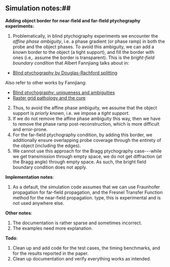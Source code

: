 ## Simulation notes:##

**Adding object border for near-field and far-field ptychography experiments:** 
1. Problematically, in blind ptychography experiments we encounter the *affine phase ambiguity*, i.e. a phase gradient (or phase ramp) in both the probe and the object phases. To avoid this ambiguity, we can add a *known* border to the object (a tight support), and fill the border with ones (i.e,. assume the border is transparent). This is the *bright-field boundary condition* that Albert Fannjiang talks about in:
  * [Blind ptychography by Douglas-Rachford splitting](https://arxiv.org/pdf/1809.00962.pdf)
  
  Also refer to other works by Fannjiang:
  * [Blind ptychography: uniqueness and ambiguities](https://arxiv.org/abs/1806.02674)
  * [Raster grid pathology and the cure](https://arxiv.org/abs/1806.02674)
2. Thus, to avoid the affine phase ambiguity, we assume that the object support is *priorly known*, i.e. we impose a *tight support*.
3. If we do not remove the affine phase ambiguity this way, then we have to remove the phase ramp post-reconstruction, which is more difficult and error-prone. 
4. For the far-field ptychography condition, by adding this border, we additionally ensure overlapping probe coverage through the entirety of the object (including the edges).
5. We cannot use this approach for the Bragg ptychography case---while we get transmission through empty space, we do not get diffraction (at the Bragg angle) through empty space. As such, the bright field boundary condition does not apply.

**Implementation notes**:

1. As a default, the simulation code assumes that we can use Fraunhofer propagation for far-field propagation, and the 
Fresnel Transfer Function method for the near-field propagation. type, this is experimental and is not used anywhere else.

**Other notes**:
1. The documentation is rather sparse and sometimes incorrect.
2. The examples need more explanation.

**Todo**:
1. Clean up and add code for the test cases, the timing benchmarks, and for the results reported  in the paper.
2. Clean up documentation and verify everything works as intended.